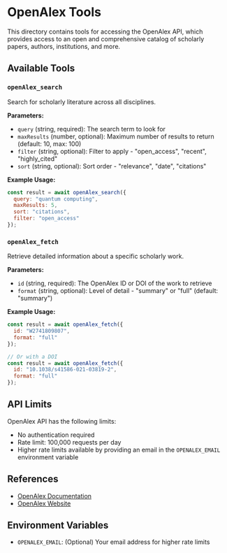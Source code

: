 # OpenAlex Tools

This directory contains tools for accessing the OpenAlex API, which provides access to an open and comprehensive catalog of scholarly papers, authors, institutions, and more.

## Available Tools

### `openAlex_search`

Search for scholarly literature across all disciplines.

**Parameters:**
- `query` (string, required): The search term to look for
- `maxResults` (number, optional): Maximum number of results to return (default: 10, max: 100)
- `filter` (string, optional): Filter to apply - "open_access", "recent", "highly_cited"
- `sort` (string, optional): Sort order - "relevance", "date", "citations"

**Example Usage:**
```javascript
const result = await openAlex_search({
  query: "quantum computing",
  maxResults: 5,
  sort: "citations",
  filter: "open_access"
});
```

### `openAlex_fetch`

Retrieve detailed information about a specific scholarly work.

**Parameters:**
- `id` (string, required): The OpenAlex ID or DOI of the work to retrieve
- `format` (string, optional): Level of detail - "summary" or "full" (default: "summary")

**Example Usage:**
```javascript
const result = await openAlex_fetch({
  id: "W2741809807",
  format: "full"
});

// Or with a DOI
const result = await openAlex_fetch({
  id: "10.1038/s41586-021-03819-2",
  format: "full"
});
```

## API Limits

OpenAlex API has the following limits:
- No authentication required
- Rate limit: 100,000 requests per day
- Higher rate limits available by providing an email in the `OPENALEX_EMAIL` environment variable

## References

- [OpenAlex Documentation](https://docs.openalex.org)
- [OpenAlex Website](https://openalex.org)

## Environment Variables

- `OPENALEX_EMAIL`: (Optional) Your email address for higher rate limits 